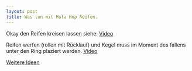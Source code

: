 ```yaml
---
layout: post
title: Was tun mit Hula Hop Reifen. 
---
```


Okay den Reifen kreisen lassen siehe: [Video](https://www.youtube.com/watch?v=8Oq_0UuFvLk)

Reifen werfen (rollen mit Rücklauf) und Kegel muss im Moment des fallens unter den Ring plaziert werden.
[Video](https://www.youtube.com/watch?v=ocePxfpxFms)

[Weitere Ideen](https://www.youtube.com/watch?v=7JVfkmCmrok)